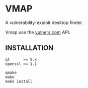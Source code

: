 # VMAP

A vulnerability-exploit desktop finder.

Vmap use the [vulners.com](https://vulners.com) API.

## INSTALLATION

```shell
qt      >= 5.x
openssl >= 1.1
```
```shell
qmake
make
make install
```
